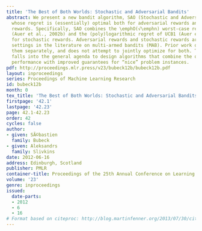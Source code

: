 ```yaml
---
title: 'The Best of Both Worlds: Stochastic and Adversarial Bandits'
abstract: We present a new bandit algorithm, SAO (Stochastic and Adversarial Optimal)
  whose regret is (essentially) optimal both for adversarial rewards and for stochastic
  rewards. Specifically, SAO combines the \emphO(√\emphn) worst-case regret of Exp3
  (Auer et al., 2002b) and the (poly)logarithmic regret of UCB1 (Auer et al., 2002a)
  for stochastic rewards. Adversarial rewards and stochastic rewards are the two main
  settings in the literature on multi-armed bandits (MAB). Prior work on MAB treats
  them separately, and does not attempt to jointly optimize for both. This result
  falls into the general agenda to design algorithms that combine the optimal worst-case
  performance with improved guarantees for “nice” problem instances.
pdf: http://proceedings.mlr.press/v23/bubeck12b/bubeck12b.pdf
layout: inproceedings
series: Proceedings of Machine Learning Research
id: bubeck12b
month: 0
tex_title: 'The Best of Both Worlds: Stochastic and Adversarial Bandits'
firstpage: '42.1'
lastpage: '42.23'
page: 42.1-42.23
order: 42
cycles: false
author:
- given: SÃ©bastien
  family: Bubeck
- given: Aleksandrs
  family: Slivkins
date: 2012-06-16
address: Edinburgh, Scotland
publisher: PMLR
container-title: Proceedings of the 25th Annual Conference on Learning Theory
volume: '23'
genre: inproceedings
issued:
  date-parts:
  - 2012
  - 6
  - 16
# Format based on citeproc: http://blog.martinfenner.org/2013/07/30/citeproc-yaml-for-bibliographies/
---
```


